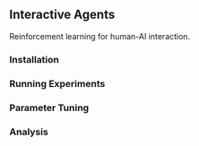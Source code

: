 ## Interactive Agents

Reinforcement learning for human-AI interaction.

### Installation

### Running Experiments

### Parameter Tuning

### Analysis
